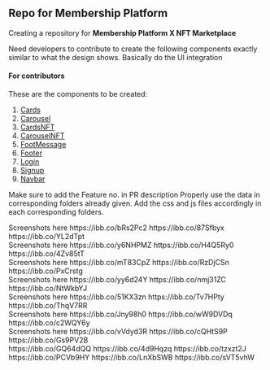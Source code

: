 ## Repo for Membership Platform

Creating a repository for **Membership Platform X NFT Marketplace**

Need developers to contribute to create the following components exactly similar to what the design shows.
Basically do the UI integration

#### For contributors

These are the components to be created:
1. [Cards](#Cards)
1. [Carousel](#pookie)
1. [CardsNFT](#CardsNFT)
1. [CarouselNFT](#pookie)
1. [FootMessage](#pookie)
1. [Footer](#pookie)
1. [Login](#pookie)
1. [Signup](#pookie)
1. [Navbar](#pookie)

Make sure to add the Feature no. in PR description
Properly use the data in corresponding folders already given.
Add the css and js files accordingly in each corresponding folders.

<a name="Cards">
Screenshots here 
https://ibb.co/bRs2Pc2
https://ibb.co/87Sfbyx
https://ibb.co/YL2dTpt
</a>
<br/>
<a name="CardsNFT">
Screenshots here 
https://ibb.co/y6NHPMZ
https://ibb.co/H4Q5Ry0
https://ibb.co/4Zv85tT
</a>
<br/>
<a name="Footer"> 
Screenshots here 
https://ibb.co/mT83CpZ
https://ibb.co/RzDjCSn
https://ibb.co/PxCrstg
</a>
<br/>
<a name="FootMessage">
Screenshots here 
https://ibb.co/yy6d24Y
https://ibb.co/nmj31ZC
https://ibb.co/NtWkbYJ
</a>
<br/>
<a name="Login">
Screenshots here 
https://ibb.co/51KX3zn
https://ibb.co/Tv7HPty
https://ibb.co/ThqV7RR
</a>
<br/>
<a name="Signup">
Screenshots here
https://ibb.co/Jny98h0
https://ibb.co/wW9DVDq
https://ibb.co/c2WQY6y
</a>
<br/>
<a name="Navbar">
Screenshots here
https://ibb.co/vVdyd3R
https://ibb.co/cQHtS9P
https://ibb.co/Gs9PV2B
</a>
<br/>
<a name="Carousel">
https://ibb.co/GQ64dQQ
https://ibb.co/4d9Hqzq
https://ibb.co/tzxzt2J
</a>
<br/>
<a name="CarouselNFT">
https://ibb.co/PCVb9HY
https://ibb.co/LnXbSWB
https://ibb.co/sVT5vhW
</a>